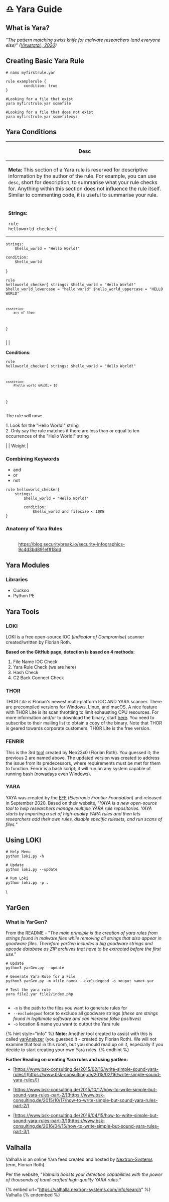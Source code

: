 # ♎ Yara Guide

## What is Yara?

_"The pattern matching swiss knife for malware researchers (and everyone else)" (_[_Virustotal., 2020_](https://virustotal.github.io/yara/)_)_

## Creating Basic Yara Rule

```
# nano myfirstrule.yar

rule examplerule {
        condition: true
}
```

```
#Looking for a file that exist
yara myfirstrule.yar somefile

#Looking for a file that does not exist
yara myfirstrule.yar somefilexyz
```



## Yara Conditions

| <p>Desc<br></p>                                                                                                                                                                                                                                                                                                                                                                                                                                                |
| -------------------------------------------------------------------------------------------------------------------------------------------------------------------------------------------------------------------------------------------------------------------------------------------------------------------------------------------------------------------------------------------------------------------------------------------------------------- |
| <p><strong>Meta:</strong> This section of a Yara rule is reserved for descriptive information by the author of the rule. For example, you can use <code>desc</code>, short for description, to summarise what your rule checks for. Anything within this section does not influence the rule itself. Similar to commenting code, it is useful to summarise your rule.<br></p>                                                                                  |
| <p><strong>Strings:</strong><br></p><pre class="language-yaml"><code class="lang-yaml">rule helloworld_checker{
	strings:
		$hello_world = "Hello World!"

	condition:
		$hello_world
}
</code></pre><p></p><pre class="language-yaml"><code class="lang-yaml">rule helloworld_checker{
	strings:
		$hello_world = "Hello World!"
		$hello_world_lowercase = "hello world"
		$hello_world_uppercase = "HELLO WORLD"

	condition:
		any of them
}
</code></pre> |
| <p><strong>Conditions:</strong></p><pre class="language-yaml"><code class="lang-yaml">rule helloworld_checker{
	strings:
		$hello_world = "Hello World!"

	condition:
        #hello_world &#x3C;= 10
}
</code></pre><p>The rule will now:</p><p>1. Look for the "Hello World!" string<br>2. Only say the rule matches if there are less than or equal to ten occurrences of the "Hello World!" string<br></p>                                                 |
| Weight                                                                                                                                                                                                                                                                                                                                                                                                                                                         |

### Combining Keywords

* and
* or
* not

```
rule helloworld_checker{
	strings:
		$hello_world = "Hello World!" 
        
        condition:
	        $hello_world and filesize < 10KB 
}
```



### Anatomy of Yara Rules

<figure><img src="../../.gitbook/assets/image.png" alt=""><figcaption><p><a href="https://blog.securitybreak.io/security-infographics-9c4d3bd891ef#18dd">https://blog.securitybreak.io/security-infographics-9c4d3bd891ef#18dd</a></p></figcaption></figure>



## Yara Modules

### Libraries

* Cuckoo
* Python PE



## Yara Tools

### LOKI

LOKI is a free open-source IOC (_Indicator of Compromise_) scanner created/written by Florian Roth.

**Based on the GitHub page, detection is based on 4 methods:**

1. File Name IOC Check
2. Yara Rule Check (we are here)
3. Hash Check
4. C2 Back Connect Check

### THOR

THOR _Lite_ is Florian's newest multi-platform IOC AND YARA scanner. There are precompiled versions for Windows, Linux, and macOS. A nice feature with THOR Lite is its scan throttling to limit exhausting CPU resources. For more information and/or to download the binary, start [here](https://www.nextron-systems.com/thor-lite/). You need to subscribe to their mailing list to obtain a copy of the binary. Note that THOR is geared towards corporate customers. THOR Lite is the free version.

### FENRIR

This is the 3rd [tool](https://github.com/Neo23x0/Fenrir) created by Neo23x0 (Florian Roth). You guessed it; the previous 2 are named above. The updated version was created to address the issue from its predecessors, where requirements must be met for them to function. Fenrir is a bash script; it will run on any system capable of running bash (nowadays even Windows).&#x20;

### YARA

YAYA was created by the [EFF](https://www.eff.org/deeplinks/2020/09/introducing-yaya-new-threat-hunting-tool-eff-threat-lab) (_Electronic Frontier Foundation_) and released in September 2020. Based on their website, "_YAYA is a new open-source tool to help researchers manage multiple YARA rule repositories. YAYA starts by importing a set of high-quality YARA rules and then lets researchers add their own rules, disable specific rulesets, and run scans of files._"





## Using LOKI

```
# Help Menu
python loki.py -h

# Update
python loki.py --update

# Run Loki
python loki.py -p .
```

\


## YarGen

### What is YarGen?

From the README - "_The main principle is the creation of yara rules from strings found in malware files while removing all strings that also appear in goodware files. Therefore yarGen includes a big goodware strings and opcode database as ZIP archives that have to be extracted before the first use_."



```
# Update
python3 yarGen.py --update

# Generate Yara Rule for a File
python3 yarGen.py -m <file name> --excludegood -o <ouput name>.yar 

# Test the yara rule
yara file2.yar file2/index.php


```

* `-m` is the path to the files you want to generate rules for
* `--excludegood` force to exclude all goodware strings (_these are strings found in legitimate software and can increase false positives_)
* `-o` location & name you want to output the Yara rule



{% hint style="info" %}
**Note:** Another tool created to assist with this is called [yarAnalyzer](https://github.com/Neo23x0/yarAnalyzer/) (you guessed it - created by Florian Roth). We will not examine that tool in this room, but you should read up on it, especially if you decide to start creating your own Yara rules.
{% endhint %}

**Further Reading on creating Yara rules and using yarGen:**

* [https://www.bsk-consulting.de/2015/02/16/write-simple-sound-yara-rules/](https://www.bsk-consulting.de/2015/02/16/write-simple-sound-yara-rules/)\

* [https://www.bsk-consulting.de/2015/10/17/how-to-write-simple-but-sound-yara-rules-part-2/](https://www.bsk-consulting.de/2015/10/17/how-to-write-simple-but-sound-yara-rules-part-2/)
* [https://www.bsk-consulting.de/2016/04/15/how-to-write-simple-but-sound-yara-rules-part-3/](https://www.bsk-consulting.de/2016/04/15/how-to-write-simple-but-sound-yara-rules-part-3/)



## Valhalla

Valhalla is an online Yara feed created and hosted by [Nextron-Systems](https://www.nextron-systems.com/valhalla/) (erm, Florian Roth).

Per the website, "_Valhalla boosts your detection capabilities with the power of thousands of hand-crafted high-quality YARA rules._"

{% embed url="https://valhalla.nextron-systems.com/info/search" %}
Valhalla
{% endembed %}


